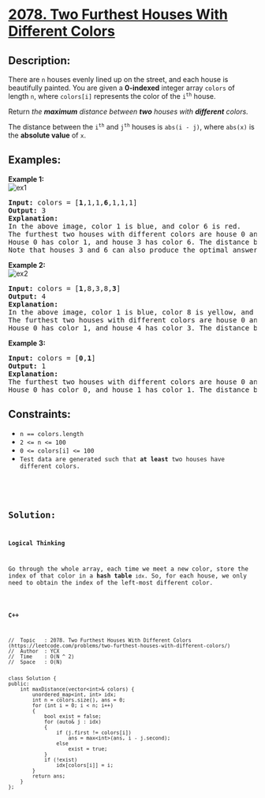 # [2078. Two Furthest Houses With Different Colors](https://leetcode.com/problems/two-furthest-houses-with-different-colors/)


## Description:

<p>There are <code>n</code> houses evenly lined up on the street, and each house is beautifully painted. You are given a <strong>0-indexed</strong> integer array <code>colors</code> of length <code>n</code>, where <code>colors[i]</code> represents the color of the <code>i<sup>th</sup></code> house.</p>

<p>Return <em>the <strong>maximum</strong> distance between <strong>two</strong> houses with <strong>different</strong> colors.</em></p>

<p>The distance between the <code>i<sup>th</sup></code> and <code>j<sup>th</sup></code> houses is <code>abs(i - j)</code>, where <code>abs(x)</code> is the <strong>absolute value</strong> of <code>x</code>.</p>


## Examples:

<strong>Example 1:</strong>
<br/>![ex1](https://assets.leetcode.com/uploads/2021/10/31/eg1.png)
<pre>
<strong>Input:</strong> colors = [<strong>1</strong>,1,1,<strong>6</strong>,1,1,1]
<strong>Output:</strong> 3
<strong>Explanation:</strong> 
In the above image, color 1 is blue, and color 6 is red.
The furthest two houses with different colors are house 0 and house 3.
House 0 has color 1, and house 3 has color 6. The distance between them is abs(0 - 3) = 3.
Note that houses 3 and 6 can also produce the optimal answer.
</pre>

<strong>Example 2:</strong>
<br/>![ex2](https://assets.leetcode.com/uploads/2021/10/31/eg2.png)
<pre>
<strong>Input:</strong> colors = [<strong>1</strong>,8,3,8,<strong>3</strong>]
<strong>Output:</strong> 4
<strong>Explanation:</strong> 
In the above image, color 1 is blue, color 8 is yellow, and color 3 is green.
The furthest two houses with different colors are house 0 and house 4.
House 0 has color 1, and house 4 has color 3. The distance between them is abs(0 - 4) = 4.
</pre>

<strong>Example 3:</strong>
<pre>
<strong>Input:</strong> colors = [<strong>0</strong>,<strong>1</strong>]
<strong>Output:</strong> 1
<strong>Explanation:</strong> 
The furthest two houses with different colors are house 0 and house 1.
House 0 has color 0, and house 1 has color 1. The distance between them is abs(0 - 1) = 1.
</pre>


## Constraints:

<ul>
  <li><code>n == colors.length</code></li>
  <li><code>2 &lt;= n &lt;= 100</code></li>
  <li><code>0 &lt;= colors[i] &lt;= 100</code></li>
  <li><code>Test data are generated such that <strong>at least</strong> two houses have different colors.</li>
</ul>


## Solution:

<strong>Logical Thinking</strong>
<p>Go through the whole array, each time we meet a new color, store the index of that color in a <strong>hash table</strong> <code>idx</code>. So, for each house, we only need to obtain the index of the left-most different color.</p>


<strong>C++</strong>

```
//  Topic   : 2078. Two Furthest Houses With Different Colors (https://leetcode.com/problems/two-furthest-houses-with-different-colors/)
//  Author  : YCX
//  Time    : O(N ^ 2)
//  Space   : O(N)


class Solution {
public:
    int maxDistance(vector<int>& colors) {
        unordered_map<int, int> idx;
        int n = colors.size(), ans = 0;
        for (int i = 0; i < n; i++)
        {
            bool exist = false;
            for (auto& j : idx)
            {
                if (j.first != colors[i])
                    ans = max<int>(ans, i - j.second);
                else
                    exist = true;
            }
            if (!exist)
                idx[colors[i]] = i;
        }
        return ans;
    }
};
```
